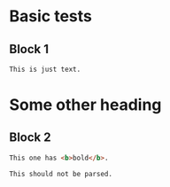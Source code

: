 # Basic tests

## Block 1

```html
This is just text.
```

# Some other heading

## Block 2

```html
This one has <b>bold</b>.
```

```
This should not be parsed.
```
